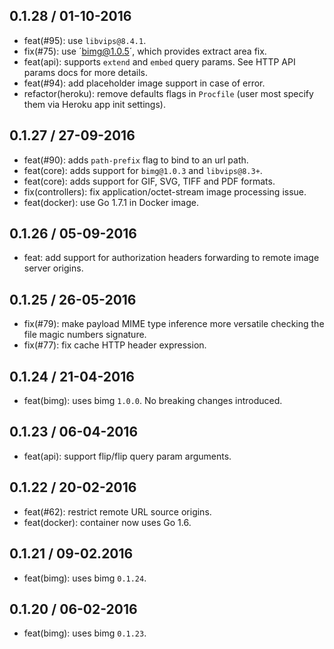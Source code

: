 ## 0.1.28 / 01-10-2016

- feat(#95): use `libvips@8.4.1`.
- fix(#75): use ´bimg@1.0.5´, which provides extract area fix.
- feat(api): supports `extend` and `embed` query params. See HTTP API params docs for more details.
- feat(#94): add placeholder image support in case of error.
- refactor(heroku): remove defaults flags in `Procfile` (user most specify them via Heroku app init settings).

## 0.1.27 / 27-09-2016

- feat(#90): adds `path-prefix` flag to bind to an url path.
- feat(core): adds support for `bimg@1.0.3` and `libvips@8.3+`.
- feat(core): adds support for GIF, SVG, TIFF and PDF formats.
- fix(controllers): fix application/octet-stream image processing issue.
- feat(docker): use Go 1.7.1 in Docker image.

## 0.1.26 / 05-09-2016

- feat: add support for authorization headers forwarding to remote image server origins.

## 0.1.25 / 26-05-2016

- fix(#79): make payload MIME type inference more versatile checking the file magic numbers signature.
- fix(#77): fix cache HTTP header expression.

## 0.1.24 / 21-04-2016

- feat(bimg): uses bimg `1.0.0`. No breaking changes introduced.

## 0.1.23 / 06-04-2016

- feat(api): support flip/flip query param arguments.

## 0.1.22 / 20-02-2016

- feat(#62): restrict remote URL source origins.
- feat(docker): container now uses Go 1.6.

## 0.1.21 / 09-02.2016

- feat(bimg): uses bimg `0.1.24`.

## 0.1.20 / 06-02-2016

- feat(bimg): uses bimg `0.1.23`.
